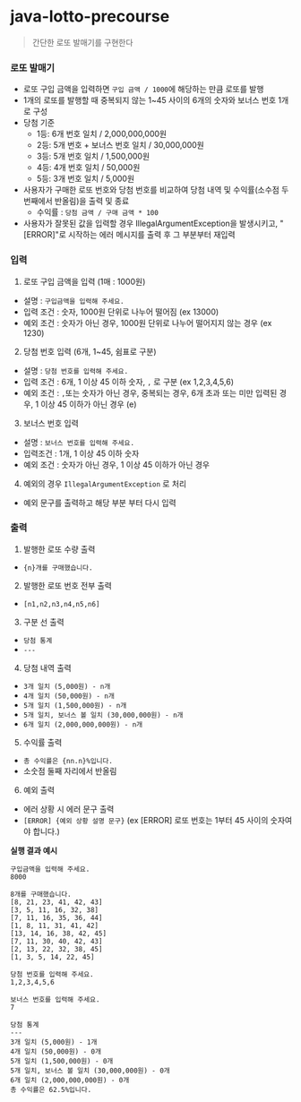 # java-lotto-precourse
> 간단한 로또 발매기를 구현한다

### 로또 발매기
- 로또 구입 금액을 입력하면 `구입 금액 / 1000`에 해당하는 만큼 로또를 발행
- 1개의 로또를 발행할 때 중복되지 않는 1~45 사이의 6개의 숫자와 보너스 번호 1개로 구성
- 당첨 기준
  - 1등: 6개 번호 일치 / 2,000,000,000원
  - 2등: 5개 번호 + 보너스 번호 일치 / 30,000,000원
  - 3등: 5개 번호 일치 / 1,500,000원
  - 4등: 4개 번호 일치 / 50,000원
  - 5등: 3개 번호 일치 / 5,000원
- 사용자가 구매한 로또 번호와 당첨 번호를 비교하여 당첨 내역 및 수익률(소수점 두번째에서 반올림)을 출력 및 종료
  - 수익률 : `당첨 금액 / 구매 금액 * 100`
- 사용자가 잘못된 값을 입력할 경우 IllegalArgumentException을 발생시키고, "[ERROR]"로 시작하는 에러 메시지를 출력 후 그 부분부터 재입력

### 입력
1. 로또 구입 금액을 입력 (1매 : 1000원)
- 설명 : `구입금액을 입력해 주세요.`
- 입력 조건 : 숫자, 1000원 단위로 나누어 떨어짐 (ex 13000)
- 예외 조건 : 숫자가 아닌 경우, 1000원 단위로 나누어 떨어지지 않는 경우 (ex 1230)
2. 당첨 번호 입력 (6개, 1~45, 쉼표로 구분)
- 설명 : `당첨 번호를 입력해 주세요.`
- 입력 조건 : 6개, 1 이상 45 이하 숫자, `,` 로 구분 (ex 1,2,3,4,5,6)
- 예외 조건 : `,`또는 숫자가 아닌 경우, 중복되는 경우, 6개 초과 또는 미만 입력된 경우, 1 이상 45 이하가 아닌 경우 (e)
3. 보너스 번호 입력
- 설명 : `보너스 번호를 입력해 주세요.`
- 입력조건 : 1개, 1 이상 45 이하 숫자
- 예외 조건 : 숫자가 아닌 경우, 1 이상 45 이하가 아닌 경우
4. 예외의 경우 `IllegalArgumentException` 로 처리
- 예외 문구를 출력하고 해당 부분 부터 다시 입력


### 출력
1. 발행한 로또 수량 출력
- `{n}개를 구매했습니다.`
2. 발행한 로또 번호 전부 출력
- `[n1,n2,n3,n4,n5,n6]`
3. 구분 선 출력
- `당첨 통계`
- `---`
4. 당첨 내역 출력
- `3개 일치 (5,000원) - n개`
- `4개 일치 (50,000원) - n개`
- `5개 일치 (1,500,000원) - n개`
- `5개 일치, 보너스 볼 일치 (30,000,000원) - n개`
- `6개 일치 (2,000,000,000원) - n개`
5. 수익률 출력 
- `총 수익률은 {nn.n}%입니다.`
- 소숫점 둘째 자리에서 반올림
6. 예외 출력
- 에러 상황 시 에러 문구 출력 
- `[ERROR] {예외 상황 설명 문구}` (ex [ERROR] 로또 번호는 1부터 45 사이의 숫자여야 합니다.)

**실행 결과 예시**
```
구입금액을 입력해 주세요.
8000

8개를 구매했습니다.
[8, 21, 23, 41, 42, 43] 
[3, 5, 11, 16, 32, 38] 
[7, 11, 16, 35, 36, 44] 
[1, 8, 11, 31, 41, 42] 
[13, 14, 16, 38, 42, 45] 
[7, 11, 30, 40, 42, 43] 
[2, 13, 22, 32, 38, 45] 
[1, 3, 5, 14, 22, 45]

당첨 번호를 입력해 주세요.
1,2,3,4,5,6

보너스 번호를 입력해 주세요.
7

당첨 통계
---
3개 일치 (5,000원) - 1개
4개 일치 (50,000원) - 0개
5개 일치 (1,500,000원) - 0개
5개 일치, 보너스 볼 일치 (30,000,000원) - 0개
6개 일치 (2,000,000,000원) - 0개
총 수익률은 62.5%입니다.
```